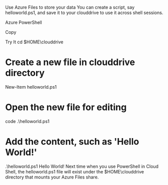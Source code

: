 Use Azure Files to store your data
You can create a script, say helloworld.ps1, and save it to your clouddrive to use it across shell sessions.

Azure PowerShell

Copy

Try It
cd $HOME\clouddrive
# Create a new file in clouddrive directory
New-Item helloworld.ps1
# Open the new file for editing
code .\helloworld.ps1
# Add the content, such as 'Hello World!'
.\helloworld.ps1
Hello World!
Next time when you use PowerShell in Cloud Shell, the helloworld.ps1 file will exist under the $HOME\clouddrive directory that mounts your Azure Files share.